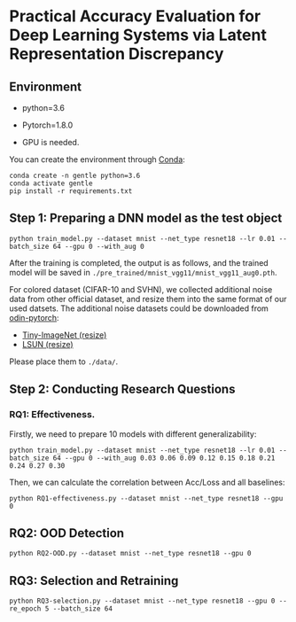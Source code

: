 # Practical Accuracy Evaluation for Deep Learning Systems via Latent Representation Discrepancy
## Environment

- python=3.6
- Pytorch=1.8.0

- GPU is needed.

You can create the environment through [Conda](https://docs.conda.io/en/latest/):

```shell
conda create -n gentle python=3.6
conda activate gentle
pip install -r requirements.txt
```

## Step 1: Preparing a DNN model as the test object

```shell
python train_model.py --dataset mnist --net_type resnet18 --lr 0.01 --batch_size 64 --gpu 0 --with_aug 0
```

After the training is completed, the output is as follows, and the trained model will be saved in `./pre_trained/mnist_vgg11/mnist_vgg11_aug0.pth`.

For colored dataset (CIFAR-10 and SVHN), we collected additional noise data from other official dataset, and resize them into the same format of our used datsets.
The additional noise datasets could be downloaded from [odin-pytorch](https://github.com/facebookresearch/odin):

- [Tiny-ImageNet (resize)](https://www.dropbox.com/s/kp3my3412u5k9rl/Imagenet_resize.tar.gz)
- [LSUN (resize)](https://www.dropbox.com/s/moqh2wh8696c3yl/LSUN_resize.tar.gz)

Please place them to `./data/`.


## Step 2: Conducting Research Questions

### RQ1: Effectiveness.

Firstly, we need to prepare 10 models with different generalizability:

```shell
python train_model.py --dataset mnist --net_type resnet18 --lr 0.01 --batch_size 64 --gpu 0 --with_aug 0.03 0.06 0.09 0.12 0.15 0.18 0.21 0.24 0.27 0.30
```

Then, we can calculate the correlation between Acc/Loss and all baselines:

```shell
python RQ1-effectiveness.py --dataset mnist --net_type resnet18 --gpu 0
```

## RQ2: OOD Detection

```shell
python RQ2-OOD.py --dataset mnist --net_type resnet18 --gpu 0
```

## RQ3: Selection and Retraining

```shell
python RQ3-selection.py --dataset mnist --net_type resnet18 --gpu 0 --re_epoch 5 --batch_size 64
```

